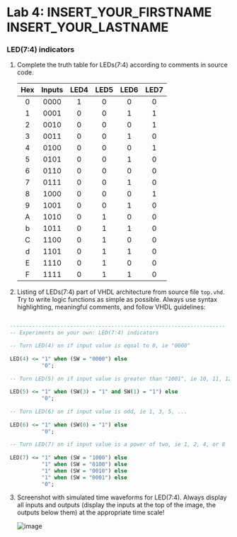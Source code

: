 # Lab 4: INSERT_YOUR_FIRSTNAME INSERT_YOUR_LASTNAME

### LED(7:4) indicators

1. Complete the truth table for LEDs(7:4) according to comments in source code.

   | **Hex** | **Inputs** | **LED4** | **LED5** | **LED6** | **LED7** |
   | :-: | :-: | :-: | :-: | :-: | :-: |
   | 0 | 0000 | 1 | 0 | 0 | 0 |
   | 1 | 0001 | 0 | 0 | 1 | 1 |
   | 2 | 0010 | 0 | 0 | 0 | 1 |
   | 3 | 0011 | 0 | 0 | 1 | 0 |
   | 4 | 0100 | 0 | 0 | 0 | 1 |
   | 5 | 0101 | 0 | 0 | 1 | 0 |
   | 6 | 0110 | 0 | 0 | 0 | 0 |
   | 7 | 0111 | 0 | 0 | 1 | 0 |
   | 8 | 1000 | 0 | 0 | 0 | 1 |
   | 9 | 1001 | 0 | 0 | 1 | 0 |
   | A | 1010 | 0 | 1 | 0 | 0 |
   | b | 1011 | 0 | 1 | 1 | 0 |
   | C | 1100 | 0 | 1 | 0 | 0 |
   | d | 1101 | 0 | 1 | 1 | 0 |
   | E | 1110 | 0 | 1 | 0 | 0 |
   | F | 1111 | 0 | 1 | 1 | 0 |

2. Listing of LEDs(7:4) part of VHDL architecture from source file `top.vhd`. Try to write logic functions as simple as possible. Always use syntax highlighting, meaningful comments, and follow VHDL guidelines:

```vhdl

 --------------------------------------------------------------------
 -- Experiments on your own: LED(7:4) indicators

 -- Turn LED(4) on if input value is equal to 0, ie "0000"
 
 LED(4) <= "1" when (SW = "0000") else
           "0";
           
 -- Turn LED(5) on if input value is greater than "1001", ie 10, 11, 12, ...
 
 LED(5) <= "1" when (SW(3) = "1" and SW(1) = "1") else
           "0";
           
 -- Turn LED(6) on if input value is odd, ie 1, 3, 5, ...
 
 LED(6) <= "1" when (SW(0) = "1") else
           "0";
           
 -- Turn LED(7) on if input value is a power of two, ie 1, 2, 4, or 8
 
 LED(7) <= "1" when (SW = "1000") else
           "1" when (SW = "0100") else
           "1" when (SW = "0010") else
           "1" when (SW = "0001") else
           "0";
```
  
3. Screenshot with simulated time waveforms for LED(7:4). Always display all inputs and outputs (display the inputs at the top of the image, the outputs below them) at the appropriate time scale!

   ![image](https://user-images.githubusercontent.com/124742212/223501264-06975885-d8e7-41de-811e-71de490f9d63.png)
